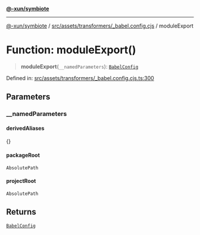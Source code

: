 [**@-xun/symbiote**](../../../../../README.md)

***

[@-xun/symbiote](../../../../../README.md) / [src/assets/transformers/\_babel.config.cjs](../README.md) / moduleExport

# Function: moduleExport()

> **moduleExport**(`__namedParameters`): [`BabelConfig`](../interfaces/BabelConfig.md)

Defined in: [src/assets/transformers/\_babel.config.cjs.ts:300](https://github.com/Xunnamius/symbiote/blob/7b8ca545f93c3e9d22b693c6c58dbb29604867ff/src/assets/transformers/_babel.config.cjs.ts#L300)

## Parameters

### \_\_namedParameters

#### derivedAliases

\{\}

#### packageRoot

`AbsolutePath`

#### projectRoot

`AbsolutePath`

## Returns

[`BabelConfig`](../interfaces/BabelConfig.md)
